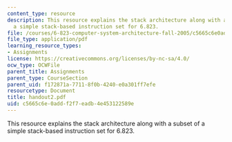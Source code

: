 ```yaml
---
content_type: resource
description: This resource explains the stack architecture along with a subset of
  a simple stack-based instruction set for 6.823.
file: /courses/6-823-computer-system-architecture-fall-2005/c5665c6e0addf2f7eadb4e453122589e_handout2.pdf
file_type: application/pdf
learning_resource_types:
- Assignments
license: https://creativecommons.org/licenses/by-nc-sa/4.0/
ocw_type: OCWFile
parent_title: Assignments
parent_type: CourseSection
parent_uid: f172871a-7711-8f0b-4240-e0a301ff7efe
resourcetype: Document
title: handout2.pdf
uid: c5665c6e-0add-f2f7-eadb-4e453122589e
---
```

This resource explains the stack architecture along with a subset of a simple stack-based instruction set for 6.823.